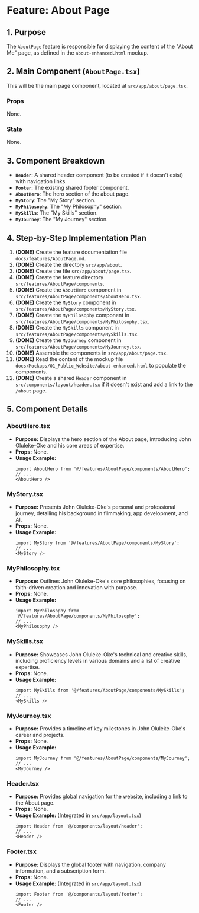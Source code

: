 # Feature: About Page

## 1. Purpose

The `AboutPage` feature is responsible for displaying the content of the "About Me" page, as defined in the `about-enhanced.html` mockup.

## 2. Main Component (`AboutPage.tsx`)

This will be the main page component, located at `src/app/about/page.tsx`.

### Props

None.

### State

None.

## 3. Component Breakdown

*   **`Header`**: A shared header component (to be created if it doesn't exist) with navigation links.
*   **`Footer`**: The existing shared footer component.
*   **`AboutHero`**: The hero section of the about page.
*   **`MyStory`**: The "My Story" section.
*   **`MyPhilosophy`**: The "My Philosophy" section.
*   **`MySkills`**: The "My Skills" section.
*   **`MyJourney`**: The "My Journey" section.

## 4. Step-by-Step Implementation Plan

1.  **(DONE)** Create the feature documentation file `docs/features/AboutPage.md`.
2.  **(DONE)** Create the directory `src/app/about`.
3.  **(DONE)** Create the file `src/app/about/page.tsx`.
4.  **(DONE)** Create the feature directory `src/features/AboutPage/components`.
5.  **(DONE)** Create the `AboutHero` component in `src/features/AboutPage/components/AboutHero.tsx`.
6.  **(DONE)** Create the `MyStory` component in `src/features/AboutPage/components/MyStory.tsx`.
7.  **(DONE)** Create the `MyPhilosophy` component in `src/features/AboutPage/components/MyPhilosophy.tsx`.
8.  **(DONE)** Create the `MySkills` component in `src/features/AboutPage/components/MySkills.tsx`.
9.  **(DONE)** Create the `MyJourney` component in `src/features/AboutPage/components/MyJourney.tsx`.
10. **(DONE)** Assemble the components in `src/app/about/page.tsx`.
11. **(DONE)** Read the content of the mockup file `docs/Mockups/01_Public_Website/about-enhanced.html` to populate the components.
12. **(DONE)** Create a shared `Header` component in `src/components/layout/header.tsx` if it doesn't exist and add a link to the `/about` page.

## 5. Component Details

### AboutHero.tsx
*   **Purpose:** Displays the hero section of the About page, introducing John Oluleke-Oke and his core areas of expertise.
*   **Props:** None.
*   **Usage Example:**
    ```tsx
    import AboutHero from '@/features/AboutPage/components/AboutHero';
    // ...
    <AboutHero />
    ```

### MyStory.tsx
*   **Purpose:** Presents John Oluleke-Oke's personal and professional journey, detailing his background in filmmaking, app development, and AI.
*   **Props:** None.
*   **Usage Example:**
    ```tsx
    import MyStory from '@/features/AboutPage/components/MyStory';
    // ...
    <MyStory />
    ```

### MyPhilosophy.tsx
*   **Purpose:** Outlines John Oluleke-Oke's core philosophies, focusing on faith-driven creation and innovation with purpose.
*   **Props:** None.
*   **Usage Example:**
    ```tsx
    import MyPhilosophy from '@/features/AboutPage/components/MyPhilosophy';
    // ...
    <MyPhilosophy />
    ```

### MySkills.tsx
*   **Purpose:** Showcases John Oluleke-Oke's technical and creative skills, including proficiency levels in various domains and a list of creative expertise.
*   **Props:** None.
*   **Usage Example:**
    ```tsx
    import MySkills from '@/features/AboutPage/components/MySkills';
    // ...
    <MySkills />
    ```

### MyJourney.tsx
*   **Purpose:** Provides a timeline of key milestones in John Oluleke-Oke's career and projects.
*   **Props:** None.
*   **Usage Example:**
    ```tsx
    import MyJourney from '@/features/AboutPage/components/MyJourney';
    // ...
    <MyJourney />
    ```

### Header.tsx
*   **Purpose:** Provides global navigation for the website, including a link to the About page.
*   **Props:** None.
*   **Usage Example:** (Integrated in `src/app/layout.tsx`)
    ```tsx
    import Header from '@/components/layout/header';
    // ...
    <Header />
    ```

### Footer.tsx
*   **Purpose:** Displays the global footer with navigation, company information, and a subscription form.
*   **Props:** None.
*   **Usage Example:** (Integrated in `src/app/layout.tsx`)
    ```tsx
    import Footer from '@/components/layout/footer';
    // ...
    <Footer />
    ```